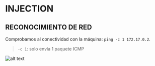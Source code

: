 # INJECTION

## RECONOCIMIENTO DE RED

Comprobamos al conectividad con la máquina: `ping -c 1 172.17.0.2`.
> `-c 1`: solo envía 1 paquete ICMP

![alt text](image.png)